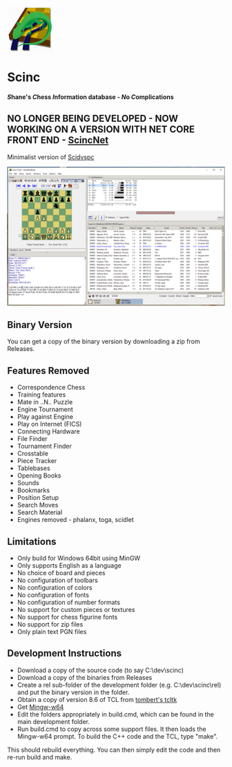 ![alt text](https://github.com/pbbwfc/Scinc/blob/master/icons/scinc50.png "Scinc Icon")
# Scinc
#### *S*hane's *C*hess *I*nformation database - *N*o *C*omplications

## NO LONGER BEING DEVELOPED - NOW WORKING ON A VERSION WITH NET CORE FRONT END - [ScincNet](https://github.com/pbbwfc/ScincNet)

Minimalist version of [Scidvspc](http://scidvspc.sourceforge.net/ "Scidvspc")

![alt text](https://github.com/pbbwfc/Scinc/blob/master/icons/screenshot.png "Screen")


## Binary Version

You can get a copy of the binary version by downloading a zip from Releases.

## Features Removed

* Correspondence Chess
* Training features
* Mate in ..N.. Puzzle
* Engine Tournament
* Play against Engine
* Play on Internet (FICS)
* Connecting Hardware
* File Finder
* Tournament Finder
* Crosstable
* Piece Tracker
* Tablebases
* Opening Books
* Sounds
* Bookmarks
* Position Setup
* Search Moves
* Search Material
* Engines removed - phalanx, toga, scidlet

## Limitations

* Only build for Windows 64bit using MinGW
* Only supports English as a language
* No choice of board and pieces
* No configuration of toolbars
* No configuration of colors
* No configuration of fonts
* No configuration of number formats
* No support for custom pieces or textures
* No support for chess figurine fonts
* No support for zip files
* Only plain text PGN files

## Development Instructions

* Download a copy of the source code (to say C:\dev\scinc)
* Download a copy of the binaries from Releases
* Create a rel sub-folder of the development folder (e.g. C:\dev\scinc\rel) and put the binary version in the folder.
* Obtain a copy of version 8.6 of TCL from [tombert's tcltk](https://bitbucket.org/tombert/tcltk/downloads "tcl downloads")
* Get [Mingw-w64](https://mingw-w64.org/doku.php "Mingw-w64")
* Edit the folders appropriately in build.cmd, which can be found in the main development folder.
* Run build.cmd to copy across some support files. It then loads the Mingw-w64 prompt. To build the C++ code and the TCL, type "make".

This should rebuild everything. You can then simply edit the code and then re-run build and make.